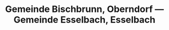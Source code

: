 ---
title: Gemeinde Bischbrunn, Oberndorf — Gemeinde Esselbach, Esselbach
url: /gemeinde-bischbrunn-oberndorf-gemeinde-esselbach-esselbach/
latitude: 49.859
longitude: 9.513
---